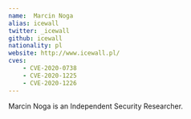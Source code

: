 ```yaml
---
name:  Marcin Noga
alias: icewall
twitter: _icewall
github: icewall
nationality: pl
website: http://www.icewall.pl/
cves:
    - CVE-2020-0738
    - CVE-2020-1225
    - CVE-2020-1226
---
```

Marcin Noga is an Independent Security Researcher.